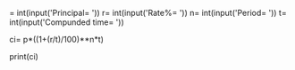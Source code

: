 = int(input('Principal= '))
r= int(input('Rate%= '))
n= int(input('Period= '))
t= int(input('Compunded time= '))

ci= p*((1+(r/t)/100)**n*t)

print(ci)
